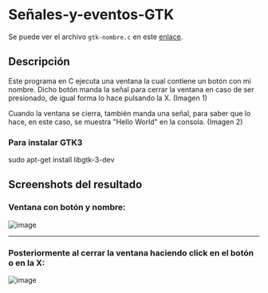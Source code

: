 # Señales-y-eventos-GTK

Se puede ver el archivo `gtk-nombre.c` en este [enlace](https://github.com/IanMitchellOR-UAM/Senales-y-eventos-GTK/blob/main/gtk-nombre.c).

## Descripción
Este programa en C ejecuta una ventana la cual contiene un botón con mi nombre. Dicho botón manda la señal para cerrar la ventana en caso de ser presionado, de igual forma lo hace pulsando la X. (Imagen 1)

Cuando la ventana se cierra, también manda una señal, para saber que lo hace, en este caso, se muestra "Hello World" en la consola. (Imagen 2)

### Para instalar GTK3
sudo apt-get install libgtk-3-dev

## Screenshots del resultado

### Ventana con botón y nombre:

![image](https://github.com/user-attachments/assets/f3bc8b05-50e2-4d67-93df-d7af7eb93f44)

---

### Posteriormente al cerrar la ventana haciendo click en el botón o en la X:

![image](https://github.com/user-attachments/assets/92cd27b0-d11d-46d4-800a-c2ae46680319)
